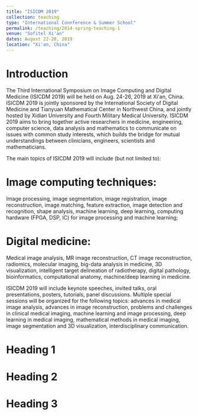 ```yaml
---
title: "ISICDM 2019"
collection: teaching
type: "International Connference & Summer School"
permalink: /teaching/2014-spring-teaching-1
venue: "Sofitel Xi'an"
dates: August 22-28, 2019
location: "Xi'an, China"
---
```


Introduction
======

The Third International Symposium on Image Computing and Digital Medicine (ISICDM 2019) will be held on Aug. 24-26, 2019 at Xi'an, China. ISICDM 2019 is jointly sponsored by the International Society of Digital Medicine and Tianyuan Mathematical Center in Northwest China, and jointly hosted by Xidian University and Fourth Military Medical University. ISICDM 2019 aims to bring together active researchers in medicine, engineering, computer science, data analysis and mathematics to communicate on issues with common study interests, which builds the bridge for mutual understandings between clinicians, engineers, scientists and mathematicians.

The main topics of ISICDM 2019 will include (but not limited to):

Image computing techniques:
======
Image processing, image segmentation, image registration, image reconstruction, image matching, feature extraction, image detection and recognition, shape analysis, machine learning, deep learning, computing hardware (FPGA, DSP, IC) for image processing and machine learning;

Digital medicine: 
======
Medical image analysis, MR image reconstruction, CT image reconstruction, radiomics, molecular imaging, big-data analysis in medicine, 3D visualization, intelligent target delineation of radiotherapy, digital pathology, bioinformatics, computational anatomy, machine/deep learning in medicine.

ISICDM 2019 will include keynote speeches, invited talks, oral presentations, posters, tutorials, panel discussions. Multiple special sessions will be organized for the following topics: advances in medical image analysis, advances in image reconstruction, problems and challenges in clinical medical imaging, machine learning and image processing, deep learning in medical imaging, mathematical methods in medical imaging, image segmentation and 3D visualization, interdisciplinary communication.

Heading 1
======

Heading 2
======

Heading 3
======
